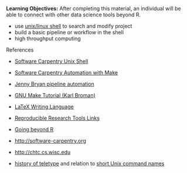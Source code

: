 **Learning Objectives:** After completing this material, an individual will be able to
connect with other data science tools beyond R.

- use [unix/linux shell](linux.md) to search and modify project
- build a basic pipeline or workflow in the shell
- high throughput computing

References

- [Software Carpentry Unix Shell](http://swcarpentry.github.io/shell-novice/)
- [Software Carpentry Automation with Make](http://swcarpentry.github.io/make-novice/)
- [Jenny Bryan pipeline automation](http://stat545-ubc.github.io/automation00_index.html)
- [GNU Make Tutorial (Karl Broman)](http://kbroman.github.io/minimal_make)
- [LaTeX Writing Language](latex.md)
- [Reproducible Research Tools Links](reproducible.md)

- [Going beyond R](beyondR.md)
- <http://software-carpentry.org>
- <http://chtc.cs.wisc.edu>
- [history of teletype](https://en.wikipedia.org/wiki/Teleprinter) and relation to [short Unix command names](http://aplawrence.com/Unixart/newtounix.html#cryptic)